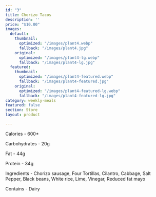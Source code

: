 ```yaml
---
id: "3"
title: Chorizo Tacos
description: ''
price: "$10.00"
images:
  default:
    thumbnail:
      optimized: "/images/plant4.webp"
      fallback: "/images/plant4.jpg"
    original:
      optimized: "/images/plant4-lg.webp"
      fallback: "/images/plant4-lg.jpg"
  featured:
    thumbnail:
      optimized: "/images/plant4-featured.webp"
      fallback: "/images/plant4-featured.jpg"
    original:
      optimized: "/images/plant4-featured-lg.webp"
      fallback: "/images/plant4-featured-lg.jpg"
category: weekly-meals
featured: false
section: Store
layout: product

---
```


Calories - 600*

Carbohydrates - 20g

Fat - 44g

Protein - 34g

Ingredients - Chorizo sausage, Four Tortillas, Cilantro, Cabbage, Salt Pepper, Black beans, White rice, Lime, Vinegar, Reduced fat mayo

Contains - Dairy

 